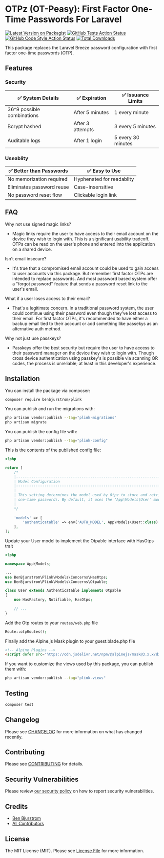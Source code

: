 # OTPz (OT-Peasy): First Factor One-Time Passwords For Laravel

[![Latest Version on Packagist](https://img.shields.io/packagist/v/benbjurstrom/plink.svg?style=flat-square)](https://packagist.org/packages/benbjurstrom/plink)
[![GitHub Tests Action Status](https://img.shields.io/github/actions/workflow/status/benbjurstrom/plink/run-tests.yml?branch=main&label=tests&style=flat-square)](https://github.com/benbjurstrom/plink/actions?query=workflow%3Arun-tests+branch%3Amain)
[![GitHub Code Style Action Status](https://img.shields.io/github/actions/workflow/status/benbjurstrom/plink/fix-php-code-style-issues.yml?branch=main&label=code%20style&style=flat-square)](https://github.com/benbjurstrom/plink/actions?query=workflow%3A"Fix+PHP+code+style+issues"+branch%3Amain)
[![Total Downloads](https://img.shields.io/packagist/dt/benbjurstrom/plink.svg?style=flat-square)](https://packagist.org/packages/benbjurstrom/plink)

This package replaces the Laravel Breeze password configuration with first factor one-time passwords (OTP).



## Features

### Security
| ✅ System Details          | ✅ Expiration     | ✅ Issuance Limits |
|---------------------------|-------------------|---------------------|
| 36^9 possible combinations | After 5 minutes   | 1 every minute      |
| Bcrypt hashed             | After 3 attempts  | 3 every 5 minutes   |
| Auditable logs            | After 1 login     | 5 every 30 minutes  |

### Useablity

| ✅ Better than Passwords   | ✅ Easy to Use          |
|---------------------------|---------------------------|
| No memorization required  | Hyphenated for readablity |
| Eliminates password reuse | Case-insensitive          |
| No password reset flow    | Clickable login link      |

## FAQ
Why not use signed magic links?
- Magic links require the user to have access to their email account on the device they wish to login with. This is a significant usability tradeoff. OTPs can be read on the user's phone and entered into the application on a shared device.

Isn't email insecure?
- It's true that a compromised email account could be used to gain access to user accounts via this package. But remember first factor OTPs are intended to replace passwords. And most password based system offer a "forgot password" feature that sends a password reset link to the user's email.

What if a user loses access to their email?
- That's a legitimate concern. In a traditional password system, the user could continue using their password even though they've lost access to their email. For first factor OTPs, it's recommended to have either a backup email tied to their account or add something like passekys as an alternative auth method.

Why not just use passkeys?
- Passkeys offer the best security but require the user to have access to their password manager on the device they wish to login with. Though cross device authentication using passkey's is possible via scanning QR codes, the process is unreliable; at least in this developer's experience.

## Installation

You can install the package via composer:

```bash
composer require benbjurstrom/plink
```

You can publish and run the migrations with:

```bash
php artisan vendor:publish --tag="plink-migrations"
php artisan migrate
```

You can publish the config file with:

```bash
php artisan vendor:publish --tag="plink-config"
```

This is the contents of the published config file:

```php
<?php

return [
    /*
    |--------------------------------------------------------------------------
    | Model Configuration
    |--------------------------------------------------------------------------
    |
    | This setting determines the model used by Otpz to store and retrieve
    | one-time passwords. By default, it uses the 'App\Models\User' model.
    |
    */
    
    'models' => [
        'authenticatable' => env('AUTH_MODEL', App\Models\User::class),
    ],
];

```

Update your User model to implement the Otpable interface with HasOtps trait

```php
<?php

namespace App\Models;

...
use BenBjurstrom\Plink\Models\Concerns\HasOtps;
use BenBjurstrom\Plink\Models\Concerns\Otpable;

class User extends Authenticatable implements Otpable
{
    use HasFactory, Notifiable, HasOtps;
    
    // ...
}
```

Add the Otp routes to your `routes/web.php` file

```php
Route::otpRoutes();

```

Finally add the Alpine.js Mask plugin to your guest.blade.php file

```html
<!-- Alpine Plugins -->
<script defer src="https://cdn.jsdelivr.net/npm/@alpinejs/mask@3.x.x/dist/cdn.min.js"></script>
```

If you want to customize the views used by this package, you can publish them with:

```bash
php artisan vendor:publish --tag="plink-views"
```

## Testing

```bash
composer test
```

## Changelog

Please see [CHANGELOG](CHANGELOG.md) for more information on what has changed recently.

## Contributing

Please see [CONTRIBUTING](CONTRIBUTING.md) for details.

## Security Vulnerabilities

Please review [our security policy](../../security/policy) on how to report security vulnerabilities.

## Credits

- [Ben Bjurstrom](https://github.com/benbjurstrom)
- [All Contributors](../../contributors)

## License

The MIT License (MIT). Please see [License File](LICENSE.md) for more information.

